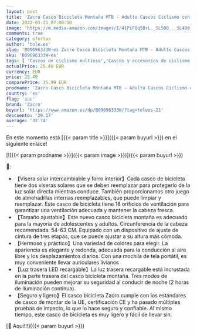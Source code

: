 ```yaml
---
layout: post
title: 'Zacro Casco Bicicleta Montaña MTB - Adulto Cascos Ciclismo con Luz Trasera Recargable y Visera Solar Desmontable  Unisex Casco de Bicicleta Seguridad Superligero Ajustable con Certificado CE  Mate'
date: 2022-03-21 07:00:50
image: 'https://m.media-amazon.com/images/I/41PiFQq5B+L._SL500_._SL400_.jpg'
comments: true
category: ofertas
author: 'tole.es'
slug: 'B09696333W-es Zacro Casco Bicicleta Montaña MTB - Adulto Cascos Ciclismo...'
sku: 'B09696333W-es'
tags: [ 'Cascos de ciclismo multiuso','Cascos y accesorios de ciclismo','Ciclismo','Deportes y aire libre','Ropa y equipo para deportes','bicicleta','zacro', ]
actualPrice: 25.49 EUR
currency: EUR
price: 25.49
comparePrice: 35.99 EUR
prodname: 'Zacro Casco Bicicleta Montaña MTB - Adulto Cascos Ciclismo con Luz Trasera Recargable y Visera Solar Desmontable  Unisex Casco de Bicicleta Seguridad Superligero Ajustable con Certificado CE  Mate'
country: 'es'
flag: '🇪🇸'
brand: 'Zacro'
buyurl: 'https://www.amazon.es/dp/B09696333W/?tag=tolees-21'
descuento: '29.17'
average: '32.74'
---
```


En este momento está [{{< param title >}}]({{< param buyurl >}}) en el siguiente enlace!

[![{{< param prodname >}}]({{< param image >}})]({{< param buyurl >}})

🔎:

- 【Visera solar intercambiable y forro interior】Cada casco de bicicleta tiene dos viseras solares que se deben reemplazar para protegerlo de la luz solar directa mientras conduce. También proporcionamos otro juego de almohadillas internas reemplazables, que puede limpiar y reemplazar. Este casco de bicicleta tiene 18 orificios de ventilación para garantizar una ventilación adecuada y mantener la cabeza fresca.
- 【Tamaño ajustable】Este nuevo casco bicicleta montaña es adecuado para la mayoría de adolescentes y adultos. Circunferencia de la cabeza recomendada: 54-63 CM. Equipado con un dispositivo de ajuste de cintura de tres etapas, que se puede ajustar a su altura más cómoda.
- 【Hermoso y práctico】Una variedad de colores para elegir. La apariencia es elegante y redonda, adecuada para la conducción al aire libre y los desplazamientos diarios. Con una mochila de tela portátil, es muy conveniente llevar auriculares livianos
- 【Luz trasera LED recargable】La luz trasera recargable está incrustada en la parte trasera del casco bicicleta montaña. Tres modos de iluminación pueden mejorar su seguridad al conducir de noche (2 horas de iluminación continua).
- 【Seguro y ligero】El casco bicicleta Zacro cumple con los estándares de casco de montar de la UE, certificación CE y ha pasado múltiples pruebas de impacto, lo que lo hace seguro y confiable. Al mismo tiempo, este casco de bicicleta es muy ligero y fácil de llevar sin.

[🛒 Aquí!!!]({{< param buyurl >}})
